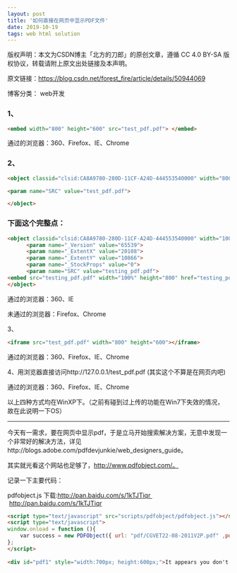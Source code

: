 ```yaml
---
layout: post
title: '如何直接在网页中显示PDF文件'
date: 2019-10-19 
tags: web html solution
---
```



版权声明：本文为CSDN博主「北方的刀郎」的原创文章，遵循 CC 4.0 BY-SA 版权协议，转载请附上原文出处链接及本声明。

原文链接：https://blog.csdn.net/forest_fire/article/details/50944069

博客分类： web开发
 
### 1、
```html
<embed width="800" height="600" src="test_pdf.pdf"> </embed> 
```
通过的浏览器：360、Firefox、IE、Chrome 
### 2、

```html
<object classid="clsid:CA8A9780-280D-11CF-A24D-444553540000" width="800" height="600" border="0"> 

<param name="SRC" value="test_pdf.pdf"> 

</object> 
```

### 下面这个完整点： 

```html
<object classid="clsid:CA8A9780-280D-11CF-A24D-444553540000" width="100%" height="100%" border="0"><!--IE--> 
      <param name="_Version" value="65539"> 
      <param name="_ExtentX" value="20108"> 
      <param name="_ExtentY" value="10866"> 
      <param name="_StockProps" value="0"> 
      <param name="SRC" value="testing_pdf.pdf"> 
<embed src="testing_pdf.pdf" width="100%" height="800" href="testing_pdf.pdf"></embed><!--FF--> 
</object> 
```

通过的浏览器：360、IE 

未通过的浏览器：Firefox、Chrome 

3、
```html
<iframe src="test_pdf.pdf" width="800" height="600"></iframe> 
```

通过的浏览器：360、Firefox、IE、Chrome 

4、用浏览器直接访问http://127.0.0.1/test_pdf.pdf (其实这个不算是在网页内吧) 

通过的浏览器：360、Firefox、IE、Chrome 

以上四种方式均在WinXP下。（之前有碰到过上传的功能在Win7下失效的情况，故在此说明一下OS）


--------------------------------------------------------
今天有一需求，要在网页中显示pdf，于是立马开始搜索解决方案，无意中发现一个非常好的解决方法，详见http://blogs.adobe.com/pdfdevjunkie/web_designers_guide。

其实就光看这个网站也足够了，http://www.pdfobject.com/。



记录一下主要代码：

pdfobject.js 下载:http://pan.baidu.com/s/1kTJTiqr     http://pan.baidu.com/s/1kTJTiqr

```html
<script type="text/javascript" src="scripts/pdfobject/pdfobject.js"></script>
<script type="text/javascript"> 
window.onload = function (){
    var success = new PDFObject({ url: "pdf/CGVET22-08-2011V2P.pdf" ,pdfOpenParams: { scrollbars: '0', toolbar: '0', statusbar: '0'}}).embed("pdf1");
};
</script> 
 
<div id="pdf1" style="width:700px; height:600px;">It appears you don't have Adobe Reader or PDF support in this web browser. <a href="~/pdf/CGVET22-08-2011V2P.pdf">Click here to download the PDF</a></div>
```